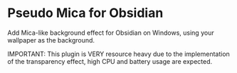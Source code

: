 # Pseudo Mica for Obsidian

Add Mica-like background effect for Obsidian on Windows, using your wallpaper as the background.

IMPORTANT: This plugin is VERY resource heavy due to the implementation of the transparency effect, high CPU and battery usage are expected.
